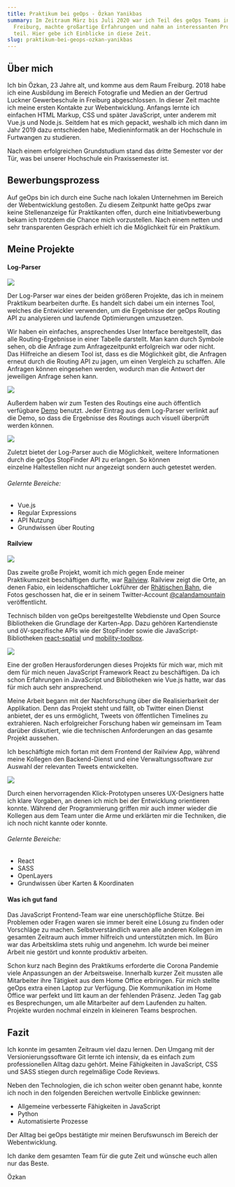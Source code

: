 ```yaml
---
title: Praktikum bei geOps - Özkan Yanikbas
summary: Im Zeitraum März bis Juli 2020 war ich Teil des geOps Teams in
  Freiburg, machte großartige Erfahrungen und nahm an interessanten Projekten
  teil. Hier gebe ich Einblicke in diese Zeit.
slug: praktikum-bei-geops-ozkan-yanikbas
---
```

Über mich
---------

Ich bin Özkan, 23 Jahre alt, und komme aus dem Raum Freiburg. 2018 habe ich eine Ausbildung im Bereich Fotografie und Medien an der Gertrud Luckner Gewerbeschule in Freiburg abgeschlossen. In dieser Zeit machte ich meine ersten Kontakte zur Webentwicklung. Anfangs lernte ich einfachen HTML Markup, CSS und später JavaScript, unter anderem mit Vue.js und Node.js. Seitdem hat es mich gepackt, weshalb ich mich dann im Jahr 2019 dazu entschieden habe, Medieninformatik an der Hochschule in Furtwangen zu studieren.

Nach einem erfolgreichen Grundstudium stand das dritte Semester vor der Tür, was bei unserer Hochschule ein Praxissemester ist.

Bewerbungsprozess
-----------------

Auf geOps bin ich durch eine Suche nach lokalen Unternehmen im Bereich der Webentwicklung gestoßen. Zu diesem Zeitpunkt hatte geOps zwar keine Stellenanzeige für Praktikanten offen, durch eine Initiativbewerbung bekam ich trotzdem die Chance mich vorzustellen. Nach einem netten und sehr transparenten Gespräch erhielt ich die Möglichkeit für ein Praktikum.

Meine Projekte
--------------

#### Log-Parser

![](/images/blog/praktikum-bei-geops-ozkan-yanikbas/log-parser-2.png)

Der Log-Parser war eines der beiden größeren Projekte, das ich in meinem Praktikum bearbeiten durfte. Es handelt sich dabei um ein internes Tool, welches die Entwickler verwenden, um die Ergebnisse der geOps Routing API zu analysieren und laufende Optimierungen umzusetzen.

Wir haben ein einfaches, ansprechendes User Interface bereitgestellt, das alle Routing-Ergebnisse in einer Tabelle darstellt. Man kann durch Symbole sehen, ob die Anfrage zum Anfragezeitpunkt erfolgreich war oder nicht. Das Hilfreiche an diesem Tool ist, dass es die Möglichkeit gibt, die Anfragen erneut durch die Routing API zu jagen, um einen Vergleich zu schaffen. Alle Anfragen können eingesehen werden, wodurch man die Antwort der jeweiligen Anfrage sehen kann. 

![](/images/blog/praktikum-bei-geops-ozkan-yanikbas/log-parser%20to%20geops-routing-demo_0.png)

Außerdem haben wir zum Testen des Routings eine auch öffentlich verfügbare [Demo](https://routing-demo.geops.io/) benutzt. Jeder Eintrag aus dem Log-Parser verlinkt auf die Demo, so dass die Ergebnisse des Routings auch visuell überprüft werden können.

![](/images/blog/praktikum-bei-geops-ozkan-yanikbas/log-parser-1_0.png)

Zuletzt bietet der Log-Parser auch die Möglichkeit, weitere Informationen durch die geOps StopFinder API zu erlangen. So können einzelne Haltestellen nicht nur angezeigt sondern auch getestet werden.

###### Gelernte Bereiche:

*   Vue.js
*   Regular Expressions
*   API Nutzung
*   Grundwissen über Routing

#### Railview

![](/images/blog/praktikum-bei-geops-ozkan-yanikbas/Railview%20%282%29_0.png)

Das zweite große Projekt, womit ich mich gegen Ende meiner Praktikumszeit beschäftigen durfte, war [Railview](https://railview.geops.io). Railview zeigt die Orte, an denen Fabio, ein leidenschaftlicher Lokführer der [Rhätischen Bahn](https://twitter.com/rhaetischebahn), die Fotos geschossen hat, die er in seinem Twitter-Account [@calandamountain](https://twitter.com/calandamountain) veröffentlicht.

Technisch bilden von geOps bereitgestellte Webdienste und Open Source Bibliotheken die Grundlage der Karten-App. Dazu gehören Kartendienste und öV-spezifische APIs wie der StopFinder sowie die JavaScript-Bibliotheken [react-spatial](http://react-spatial.geops.de/) und [mobility-toolbox](https://mobility-toolbox-js.geops.io/).

![](/images/blog/praktikum-bei-geops-ozkan-yanikbas/Bildschirmfoto%202020-08-01%20um%2009.56.16%20%281%29_0.png)

Eine der großen Herausforderungen dieses Projekts für mich war, mich mit dem für mich neuen JavaScript Framework React zu beschäftigen. Da ich schon Erfahrungen in JavaScript und Bibliotheken wie Vue.js hatte, war das für mich auch sehr ansprechend.

Meine Arbeit begann mit der Nachforschung über die Realisierbarkeit der Applikation. Denn das Projekt steht und fällt, ob Twitter einen Dienst anbietet, der es uns ermöglicht, Tweets von öffentlichen Timelines zu extrahieren. Nach erfolgreicher Forschung haben wir gemeinsam im Team darüber diskutiert, wie die technischen Anforderungen an das gesamte Projekt aussehen. 

Ich beschäftigte mich fortan mit dem Frontend der Railview App, während meine Kollegen den Backend-Dienst und eine Verwaltungssoftware zur Auswahl der relevanten Tweets entwickelten.

![](/images/blog/praktikum-bei-geops-ozkan-yanikbas/Bildschirmfoto%202020-08-01%20um%2009.59.25%20%281%29_0.png)

Durch einen hervorragenden Klick-Prototypen unseres UX-Designers hatte ich klare Vorgaben, an denen ich mich bei der Entwicklung orientieren konnte. Während der Programmierung griffen mir auch immer wieder die Kollegen aus dem Team unter die Arme und erklärten mir die Techniken, die ich noch nicht kannte oder konnte.

###### Gelernte Bereiche:

*   React
*   SASS
*   OpenLayers
*   Grundwissen über Karten & Koordinaten

#### Was ich gut fand

Das JavaScript Frontend-Team war eine unerschöpfliche Stütze. Bei Problemen oder Fragen waren sie immer bereit eine Lösung zu finden oder Vorschläge zu machen. Selbstverständlich waren alle anderen Kollegen im gesamten Zeitraum auch immer hilfreich und unterstützten mich. Im Büro war das Arbeitsklima stets ruhig und angenehm. Ich wurde bei meiner Arbeit nie gestört und konnte produktiv arbeiten.

Schon kurz nach Beginn des Praktikums erforderte die Corona Pandemie viele Anpassungen an der Arbeitsweise. Innerhalb kurzer Zeit mussten alle Mitarbeiter ihre Tätigkeit aus dem Home Office erbringen. Für mich stellte geOps extra einen Laptop zur Verfügung. Die Kommunikation im Home Office war perfekt und litt kaum an der fehlenden Präsenz. Jeden Tag gab es Besprechungen, um alle Mitarbeiter auf dem Laufenden zu halten. Projekte wurden nochmal einzeln in kleineren Teams besprochen.

Fazit
-----

Ich konnte im gesamten Zeitraum viel dazu lernen. Den Umgang mit der Versionierungssoftware Git lernte ich intensiv, da es einfach zum professionellen Alltag dazu gehört. Meine Fähigkeiten in JavaScript, CSS und SASS stiegen durch regelmäßige Code Reviews.

Neben den Technologien, die ich schon weiter oben genannt habe, konnte ich noch in den folgenden Bereichen wertvolle Einblicke gewinnen:

*   Allgemeine verbesserte Fähigkeiten in JavaScript
*   Python
*   Automatisierte Prozesse

Der Alltag bei geOps bestätigte mir meinen Berufswunsch im Bereich der Webentwicklung.

Ich danke dem gesamten Team für die gute Zeit und wünsche euch allen nur das Beste.

  
  
Özkan
